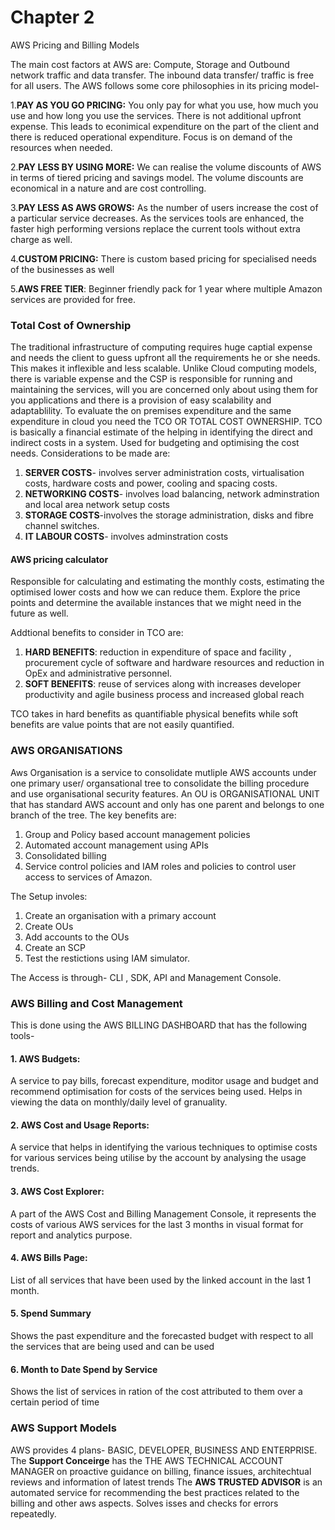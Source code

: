 # Chapter 2

AWS Pricing and Billing Models

The main cost factors at AWS are: Compute, Storage and Outbound network traffic and data transfer.
The inbound data transfer/ traffic is free for all users. The AWS follows some core philosophies in its pricing model-

1.**PAY AS YOU GO PRICING:**
   You only pay for what you use, how much you use and how long you use the services. There is not additional upfront expense. This leads to econimical expenditure on the part of the client and there is reduced operational expenditure. Focus is on demand of the resources when needed.

2.**PAY LESS BY USING MORE:**
   We can realise the volume discounts of AWS in terms of tiered pricing and savings model. The volume discounts are economical in a nature and are cost controlling.

3.**PAY LESS AS AWS GROWS:**
    As the number of users increase the cost of a particular service decreases. As the services tools are enhanced, the faster high performing versions replace the current tools without extra charge as well.

4.**CUSTOM PRICING:**
    There is custom based pricing for specialised needs of the businesses as well

5.**AWS FREE TIER**:
   Beginner friendly pack for 1 year where multiple Amazon services are provided for free.

### Total Cost of Ownership
The traditional infrastructure of computing requires huge captial expense and needs the client to guess upfront all the requirements he or she needs. This makes it inflexible and less scalable. Unlike Cloud computing models, there is variable expense and the CSP is responsible for running and maintaining the services, will you are concerned only about using them for you applications and there is a provision of easy scalability and adaptablility. 
To evaluate the on premises expenditure and the same expenditure in cloud you need the TCO OR TOTAL COST OWNERSHIP.
TCO is basically a financial estimate of the helping in identifying the direct and indirect costs in a system. Used for budgeting and optimising the cost needs.
Considerations to be made are:
  1. **SERVER COSTS**- involves server administration costs, virtualisation costs, hardware costs and power, cooling and spacing costs.
  2. **NETWORKING COSTS**- involves load balancing, network adminstration and local area network setup costs
  3. **STORAGE COSTS**-involves the storage administration, disks and fibre channel switches.
  4. **IT LABOUR COSTS**- involves adminstration costs

#### AWS pricing calculator
Responsible for calculating and estimating the monthly costs, estimating the optimised lower costs and how we can reduce them. Explore the price points and determine the available instances that we might need in the future as well.

Addtional benefits to consider in TCO are:
1. **HARD BENEFITS**: reduction in expenditure of space and facility , procurement cycle of software and hardware resources and reduction in OpEx and administrative personnel.
2. **SOFT BENEFITS**: reuse of services along with increases developer productivity and agile business process and increased global reach

TCO takes in hard benefits as quantifiable physical benefits while soft benefits are value points that are not easily quantified.

### AWS ORGANISATIONS
Aws Organisation is a service to consolidate mutliple AWS accounts under one primary user/ organsational tree to consolidate the billing procedure and use organisational security features.
An OU is ORGANISATIONAL UNIT that has standard AWS account and only has one parent and belongs to one branch of the tree.
The key benefits are:
1. Group and Policy based account management policies
2. Automated account management using APIs
3. Consolidated billing
4. Service control policies and IAM roles and policies to control user access to services of Amazon.

The Setup involes:
1. Create an organisation with a primary account
2. Create OUs
3. Add accounts to the OUs
4. Create an SCP
5. Test the restictions using IAM simulator.

The Access is through- CLI , SDK, API and Management Console.

### AWS Billing and Cost Management
This is done using the AWS BILLING DASHBOARD that has the following tools-
#### 1. AWS Budgets: 
A service to pay bills, forecast expenditure, moditor usage and budget and recommend optimisation for costs of the services being used. Helps in viewing the data on monthly/daily level of granuality.
#### 2. AWS Cost and Usage Reports:
A service that helps in identifying the various techniques to optimise costs for various services being utilise by the account by analysing the usage trends.
#### 3. AWS Cost Explorer:
A part of the AWS Cost and Billing Management Console, it represents the costs of various AWS services for the last 3 months in visual format for report and analytics purpose. 
#### 4. AWS Bills Page:
List of all services that have been used by the linked account in the last 1 month.
#### 5. Spend Summary 
Shows the past expenditure and the forecasted budget with respect to all the services that are being used and can be used
#### 6. Month to Date Spend by Service
Shows the list of services in ration of the cost attributed to them over a certain period of time

### AWS Support Models
AWS provides 4 plans- BASIC, DEVELOPER, BUSINESS AND ENTERPRISE.
The **Support Conceirge** has the THE AWS TECHNICAL ACCOUNT MANAGER on proactive guidance on billing, finance issues, architechtual reviews and information of latest trends
The **AWS TRUSTED ADVISOR** is an automated service for recommending the best practices related to the billing and other aws aspects. Solves isses and checks for errors repeatedly.



  
